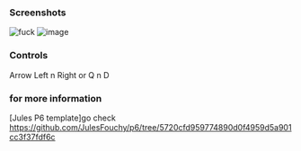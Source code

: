 
### Screenshots


![fuck](https://github.com/youlisse/p6/blob/main/Screenshot%20from%202023-05-19%2011-59-00.png?raw=true)
![image](https://github.com/youlisse/p6/blob/main/Screenshot%20from%202023-05-19%2011-59-29.png?raw=true)

### Controls 
Arrow Left n Right or Q n D


### for more information
 [Jules P6 template]go check https://github.com/JulesFouchy/p6/tree/5720cfd959774890d0f4959d5a901cc3f37fdf6c


